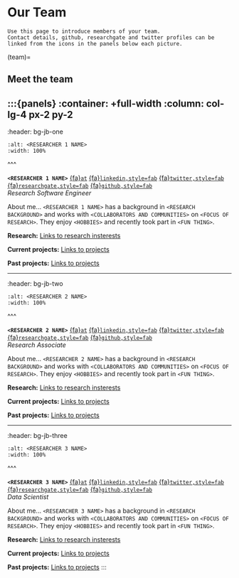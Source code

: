 # Our Team

```{note}
Use this page to introduce members of your team. 
Contact details, github, researchgate and twitter profiles can be
linked from the icons in the panels below each picture.
```

(team)=
## Meet the team
:::{panels}
:container: +full-width
:column: col-lg-4 px-2 py-2
---
:header: bg-jb-one
```{image} https://www.beckenhamrunning.co.uk/wp-content/uploads/2020/02/Person-silhouette.png
:alt: <RESEARCHER 1 NAME>
:width: 100%
```
^^^

**`<RESEARCHER 1 NAME>`** 
[{fa}`at`](mailto:USERNAME@ORGANIZATION.NET)
[{fa}`linkedin,style=fab`](https://www.linkedin.com)
[{fa}`twitter,style=fab`](https://twitter.com/)
[{fa}`researchgate,style=fab`](https://www.researchgate.net/)
[{fa}`github,style=fab`](https://www.github.com)</br>
_Research Software Engineer_

About me... `<RESEARCHER 1 NAME>` has a background in `<RESEARCH
BACKGROUND>` and works with `<COLLABORATORS AND COMMUNITIES>` on
`<FOCUS OF RESEARCH>`. They enjoy `<HOBBIES>` and recently took part
in `<FUN THING>`.

**Research:** 
[Links to research insterests]()

**Current projects:** 
[Links to projects](project1)

**Past projects:** 
[Links to projects]()

---
:header: bg-jb-two
```{image} https://www.beckenhamrunning.co.uk/wp-content/uploads/2020/02/Person-silhouette.png
:alt: <RESEARCHER 2 NAME>
:width: 100%
```
^^^

**`<RESEARCHER 2 NAME>`**
[{fa}`at`](mailto:USERNAME@ORGANIZATION.NET)
[{fa}`linkedin,style=fab`](https://www.linkedin.com)
[{fa}`twitter,style=fab`](https://twitter.com/)
[{fa}`researchgate,style=fab`](https://www.researchgate.net/)
[{fa}`github,style=fab`](https://www.github.com)</br>
_Research Associate_

About me... `<RESEARCHER 2 NAME>` has a background in `<RESEARCH
BACKGROUND>` and works with `<COLLABORATORS AND COMMUNITIES>` on
`<FOCUS OF RESEARCH>`. They enjoy `<HOBBIES>` and recently took part
in `<FUN THING>`.

**Research:** 
[Links to research insterests]()

**Current projects:** 
[Links to projects](project1)

**Past projects:** 
[Links to projects]()

---
:header: bg-jb-three
```{image} https://www.beckenhamrunning.co.uk/wp-content/uploads/2020/02/Person-silhouette.png
:alt: <RESEARCHER 3 NAME>
:width: 100%
```
^^^

**`<RESEARCHER 3 NAME>`**
[{fa}`at`](mailto:USERNAME@ORGANIZATION.NET)
[{fa}`linkedin,style=fab`](https://www.linkedin.com)
[{fa}`twitter,style=fab`](https://twitter.com/)
[{fa}`researchgate,style=fab`](https://www.researchgate.net/)
[{fa}`github,style=fab`](https://www.github.com)</br>
_Data Scientist_

About me... `<RESEARCHER 3 NAME>` has a background in `<RESEARCH
BACKGROUND>` and works with `<COLLABORATORS AND COMMUNITIES>` on
`<FOCUS OF RESEARCH>`. They enjoy `<HOBBIES>` and recently took part
in `<FUN THING>`.

**Research:** 
[Links to research insterests]()

**Current projects:** 
[Links to projects](project2)

**Past projects:** 
[Links to projects]()
:::


